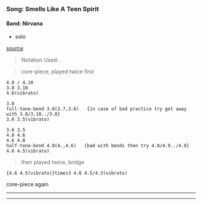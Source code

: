 
### Song: Smells Like A Teen Spirit
#### Band: Nirvana

* solo

[source](https://www.youtube.com/watch?v=0gTkbrHM9Cg)

> Notation Used: <String>.<Fret>

> core-piece, played twice first

```
4.8 / 4.10
3.8 3.10
4.6(vibrato)

3.8
full-tone-bend 3.8(3.7,3.6)   {in case of bad practice try get away with 3.8/3.10../3.8}
3.6 3.5(vibrato)

3.6 3.5
4.8 4.6
4.6 4.8
half-tone-bend 4.8(4.,4.6)   {bad with bends then try 4.8/4.9../4.8}
4.6 4.5(vibrato)

```

> then played twice, bridge

```
{4.6 4.5(vibrato)}times3 4.6 4.5/4.3(vibrato)
```

core-piece again

---
---
